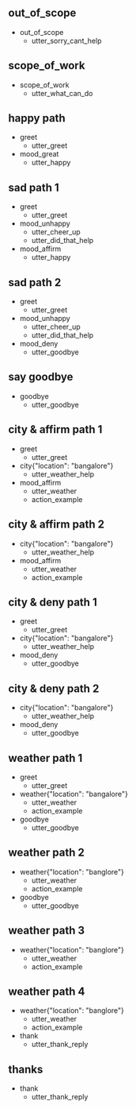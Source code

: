 ## out_of_scope
* out_of_scope
  - utter_sorry_cant_help

## scope_of_work
* scope_of_work
  - utter_what_can_do

## happy path               <!-- name of the story - just for debugging -->
* greet              
  - utter_greet
* mood_great               <!-- user utterance, in format _intent[entities] -->
  - utter_happy

## sad path 1               <!-- this is already the start of the next story -->
* greet
  - utter_greet             <!-- action of the bot to execute -->
* mood_unhappy
  - utter_cheer_up
  - utter_did_that_help
* mood_affirm
  - utter_happy

## sad path 2
* greet
  - utter_greet
* mood_unhappy
  - utter_cheer_up
  - utter_did_that_help
* mood_deny
  - utter_goodbye

## say goodbye
* goodbye
  - utter_goodbye

## city & affirm path 1
* greet
  - utter_greet
* city{"location": "bangalore"}
  - utter_weather_help
* mood_affirm
  - utter_weather
  - action_example

## city & affirm path 2
* city{"location": "bangalore"}
  - utter_weather_help
* mood_affirm
  - utter_weather
  - action_example

## city & deny path 1
* greet
  - utter_greet
* city{"location": "bangalore"}
  - utter_weather_help
* mood_deny
  - utter_goodbye

## city & deny path 2
* city{"location": "bangalore"}
  - utter_weather_help
* mood_deny
  - utter_goodbye

## weather path 1
* greet
  - utter_greet
* weather{"location": "bangalore"}
  - utter_weather
  - action_example
* goodbye
  - utter_goodbye

## weather path 2
* weather{"location": "banglore"}
  - utter_weather
  - action_example
* goodbye
  - utter_goodbye

## weather path 3
* weather{"location": "banglore"}
  - utter_weather
  - action_example

## weather path 4
* weather{"location": "banglore"}
  - utter_weather
  - action_example
* thank
  - utter_thank_reply

## thanks
* thank
  - utter_thank_reply